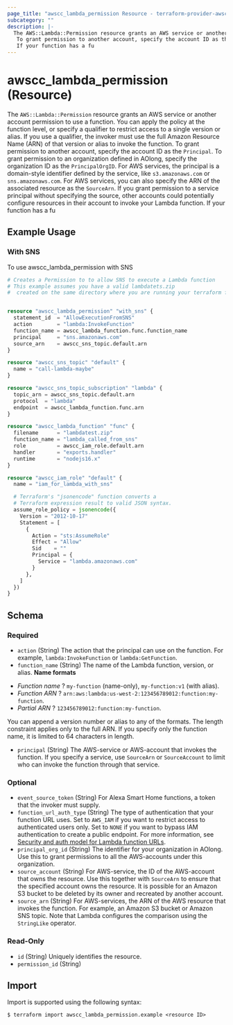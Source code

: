 ```yaml
---
page_title: "awscc_lambda_permission Resource - terraform-provider-awscc"
subcategory: ""
description: |-
  The AWS::Lambda::Permission resource grants an AWS service or another account permission to use a function. You can apply the policy at the function level, or specify a qualifier to restrict access to a single version or alias. If you use a qualifier, the invoker must use the full Amazon Resource Name (ARN) of that version or alias to invoke the function.
   To grant permission to another account, specify the account ID as the Principal. To grant permission to an organization defined in AOlong, specify the organization ID as the PrincipalOrgID. For AWS services, the principal is a domain-style identifier defined by the service, like s3.amazonaws.com or sns.amazonaws.com. For AWS services, you can also specify the ARN of the associated resource as the SourceArn. If you grant permission to a service principal without specifying the source, other accounts could potentially configure resources in their account to invoke your Lambda function.
   If your function has a fu
---
```


# awscc_lambda_permission (Resource)

The ``AWS::Lambda::Permission`` resource grants an AWS service or another account permission to use a function. You can apply the policy at the function level, or specify a qualifier to restrict access to a single version or alias. If you use a qualifier, the invoker must use the full Amazon Resource Name (ARN) of that version or alias to invoke the function.
 To grant permission to another account, specify the account ID as the ``Principal``. To grant permission to an organization defined in AOlong, specify the organization ID as the ``PrincipalOrgID``. For AWS services, the principal is a domain-style identifier defined by the service, like ``s3.amazonaws.com`` or ``sns.amazonaws.com``. For AWS services, you can also specify the ARN of the associated resource as the ``SourceArn``. If you grant permission to a service principal without specifying the source, other accounts could potentially configure resources in their account to invoke your Lambda function.
 If your function has a fu

## Example Usage

### With SNS

To use awscc_lambda_permission with SNS

```terraform
# Creates a Permission to to allow SNS to execute a Lambda function
# This example assumes you have a valid lambdatets.zip 
#  created on the same directory where you are running your terraform file


resource "awscc_lambda_permission" "with_sns" {
  statement_id  = "AllowExecutionFromSNS"
  action        = "lambda:InvokeFunction"
  function_name = awscc_lambda_function.func.function_name
  principal     = "sns.amazonaws.com"
  source_arn    = awscc_sns_topic.default.arn
}

resource "awscc_sns_topic" "default" {
  name = "call-lambda-maybe"
}

resource "awscc_sns_topic_subscription" "lambda" {
  topic_arn = awscc_sns_topic.default.arn
  protocol  = "lambda"
  endpoint  = awscc_lambda_function.func.arn
}

resource "awscc_lambda_function" "func" {
  filename      = "lambdatest.zip"
  function_name = "lambda_called_from_sns"
  role          = awscc_iam_role.default.arn
  handler       = "exports.handler"
  runtime       = "nodejs16.x"
}

resource "awscc_iam_role" "default" {
  name = "iam_for_lambda_with_sns"

  # Terraform's "jsonencode" function converts a
  # Terraform expression result to valid JSON syntax.
  assume_role_policy = jsonencode({
    Version = "2012-10-17"
    Statement = [
      {
        Action = "sts:AssumeRole"
        Effect = "Allow"
        Sid    = ""
        Principal = {
          Service = "lambda.amazonaws.com"
        }
      },
    ]
  })
}
```


<!-- schema generated by tfplugindocs -->
## Schema

### Required

- `action` (String) The action that the principal can use on the function. For example, ``lambda:InvokeFunction`` or ``lambda:GetFunction``.
- `function_name` (String) The name of the Lambda function, version, or alias.
  **Name formats**
 +   *Function name* ? ``my-function`` (name-only), ``my-function:v1`` (with alias).
  +   *Function ARN* ? ``arn:aws:lambda:us-west-2:123456789012:function:my-function``.
  +   *Partial ARN* ? ``123456789012:function:my-function``.
  
 You can append a version number or alias to any of the formats. The length constraint applies only to the full ARN. If you specify only the function name, it is limited to 64 characters in length.
- `principal` (String) The AWS-service or AWS-account that invokes the function. If you specify a service, use ``SourceArn`` or ``SourceAccount`` to limit who can invoke the function through that service.

### Optional

- `event_source_token` (String) For Alexa Smart Home functions, a token that the invoker must supply.
- `function_url_auth_type` (String) The type of authentication that your function URL uses. Set to ``AWS_IAM`` if you want to restrict access to authenticated users only. Set to ``NONE`` if you want to bypass IAM authentication to create a public endpoint. For more information, see [Security and auth model for Lambda function URLs](https://docs.aws.amazon.com/lambda/latest/dg/urls-auth.html).
- `principal_org_id` (String) The identifier for your organization in AOlong. Use this to grant permissions to all the AWS-accounts under this organization.
- `source_account` (String) For AWS-service, the ID of the AWS-account that owns the resource. Use this together with ``SourceArn`` to ensure that the specified account owns the resource. It is possible for an Amazon S3 bucket to be deleted by its owner and recreated by another account.
- `source_arn` (String) For AWS-services, the ARN of the AWS resource that invokes the function. For example, an Amazon S3 bucket or Amazon SNS topic.
 Note that Lambda configures the comparison using the ``StringLike`` operator.

### Read-Only

- `id` (String) Uniquely identifies the resource.
- `permission_id` (String)

## Import

Import is supported using the following syntax:

```shell
$ terraform import awscc_lambda_permission.example <resource ID>
```